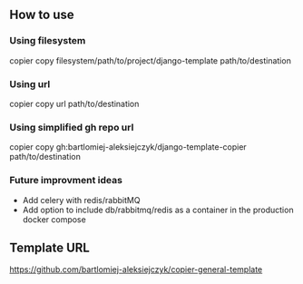 ## How to use

### Using filesystem

copier copy filesystem/path/to/project/django-template path/to/destination

### Using url

copier copy url path/to/destination

### Using simplified gh repo url

copier copy gh:bartlomiej-aleksiejczyk/django-template-copier path/to/destination

### Future improvment ideas

- Add celery with redis/rabbitMQ
- Add option to include db/rabbitmq/redis as a container in the production docker compose

## Template URL
https://github.com/bartlomiej-aleksiejczyk/copier-general-template